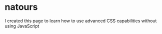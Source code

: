 # natours
I created this page to learn how to use advanced CSS capabilities without using JavaScript
